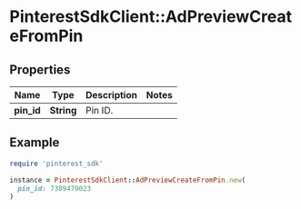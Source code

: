 # PinterestSdkClient::AdPreviewCreateFromPin

## Properties

| Name | Type | Description | Notes |
| ---- | ---- | ----------- | ----- |
| **pin_id** | **String** | Pin ID. |  |

## Example

```ruby
require 'pinterest_sdk'

instance = PinterestSdkClient::AdPreviewCreateFromPin.new(
  pin_id: 7389479023
)
```

